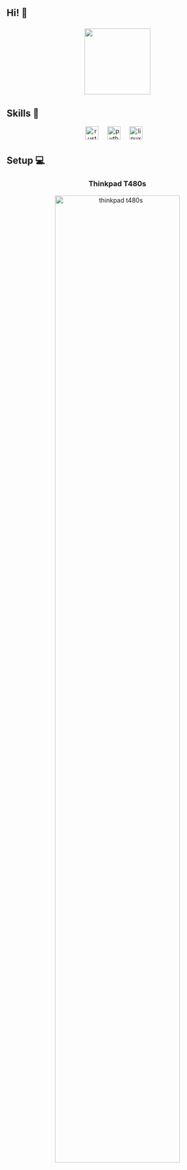 <h2 align="left">Hi! 🐼</h2>

###

<div align="center">
  <img src="https://github-readme-stats.vercel.app/api?username=mur1chan&hide_title=false&hide_rank=false&show_icons=true&include_all_commits=true&count_private=true&disable_animations=false&theme=dracula&locale=en&hide_border=false" height="150" 
</div>

###

###
<h2 align="left">Skills 🧠</h2>
<div align="center">
  <img src="https://www.rust-lang.org/logos/rust-logo-64x64.png" height="30" alt="rust logo"  />
  <img width="12" />
  <img src="https://cdn.jsdelivr.net/gh/devicons/devicon/icons/python/python-original.svg" height="30" alt="python logo"  />
  <img width="12" />
  <img src="https://cdn.jsdelivr.net/gh/devicons/devicon/icons/linux/linux-original.svg" height="30" alt="linux logo"  />
  <img width="12" />
</div>


###

<h2 align="left">Setup 💻️</h2>
<div align="center">
  <h3 align="center">Thinkpad T480s</h3>
  <img src="https://i.imgur.com/iKEnAsz.png" alt="thinkpad t480s" width="75%"/>
</div>

###
